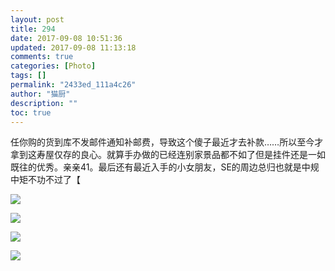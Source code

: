 ```yaml
---
layout: post
title: 294
date: 2017-09-08 10:51:36
updated: 2017-09-08 11:13:18
comments: true
categories: [Photo]
tags: []
permalink: "2433ed_111a4c26"
author: "猫厨"
description: ""
toc: true
---
```


<p>任你购的货到库不发邮件通知补邮费，导致这个傻子最近才去补款……所以至今才拿到这寿屋仅存的良心。就算手办做的已经连别家景品都不如了但是挂件还是一如既往的优秀。亲亲41。最后还有最近入手的小女朋友，SE的周边总归也就是中规中矩不功不过了【</p>

![](https://imglf1.nos.netease.com/img/cVZNdzJtQk9JV2MyZXlmcUJXUjJrNFkwa1V2S0d4MnFReTVIbUxPcEhFSmVldkQ5V1hyMkVnPT0.jpg)

![](https://nos.netease.com/imglf1/img/cVZNdzJtQk9JV2QrSStlVTlhcDFSd3hkcXVBQUlkQnRwcHhhVXhtY1E2bGJxTGdDanlMQVJ3PT0.jpg)

![](https://imglf2.nos.netease.com/img/cVZNdzJtQk9JV2MyZXlmcUJXUjJrM2tZTmVsVkR5ck9TTXhQUW1rT3RuZFVUaDErRDh2S3ZnPT0.jpg)

![](https://imglf2.nos.netease.com/img/cVZNdzJtQk9JV2MyZXlmcUJXUjJrNGlqMG9LaEdYaWg5d3EzaU5OY1g2RDRZMXFrdk5ma0RRPT0.jpg)